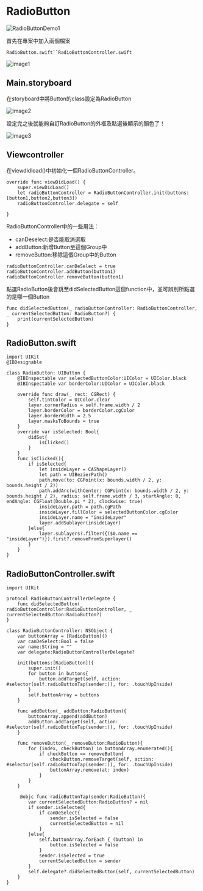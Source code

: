 # RadioButton


![RadioButtonDemo1](https://raw.githubusercontent.com/a2734043/RadioButton/master/images/RadioButtonDemo.gif)

首先在專案中加入兩個檔案

`RadioButton.swift``RadioButtonController.swift`

![image1](https://raw.githubusercontent.com/a2734043/RadioButton/master/images/image1.png)

## Main.storyboard

在storyboard中將Button的class設定為RadioButton

![image2](https://raw.githubusercontent.com/a2734043/RadioButton/master/images/image2.png)

設定完之後就能夠自訂RadioButton的外框及點選後顯示的顏色了！

![image3](https://raw.githubusercontent.com/a2734043/RadioButton/master/images/image3.png)


## Viewcontroller

在viewdidload()中初始化一個RadioButtonController。

	override func viewDidLoad() {
        super.viewDidLoad()
        let radioButtonController = RadioButtonController.init(buttons: [button1,button2,button3])
        radioButtonController.delegate = self
        
    }
    
    
RadioButtonController中的一些用法：

- canDeselect:是否能取消選取
- addButton:新增Button至這個Group中
- removeButton:移除這個Group中的Button

```
radioButtonController.canDeSelect = true
radioButtonController.addButton(button1)
radioButtonController.removeButton(button1)
```

點選RadioButton後會跳至didSelectedButton這個function中，並可辨別所點選的是哪一個Button

	func didSelectedButton(_ radioButtonController: RadioButtonController, _ currentSelectedButton: RadioButton?) {
        print(currentSelectedButton)
    }
    
## RadioButton.swift
```
import UIKit
@IBDesignable

class RadioButton: UIButton {
    @IBInspectable var selectedButtonColor:UIColor = UIColor.black
    @IBInspectable var borderColor:UIColor = UIColor.black
    
    override func draw(_ rect: CGRect) {
        self.tintColor = UIColor.clear
        layer.cornerRadius = self.frame.width / 2
        layer.borderColor = borderColor.cgColor
        layer.borderWidth = 2.5
        layer.masksToBounds = true
    }
    override var isSelected: Bool{
        didSet{
            isClicked()
        }
    }
    func isClicked(){
        if isSelected{
            let insideLayer = CAShapeLayer()
            let path = UIBezierPath()
            path.move(to: CGPoint(x: bounds.width / 2, y: bounds.height / 2))
            path.addArc(withCenter: CGPoint(x: bounds.width / 2, y: bounds.height / 2), radius: self.frame.width / 3, startAngle: 0, endAngle: CGFloat(Double.pi * 2), clockwise: true)
            insideLayer.path = path.cgPath
            insideLayer.fillColor = selectedButtonColor.cgColor
            insideLayer.name = "insideLayer"
            layer.addSublayer(insideLayer)
        }else{
            layer.sublayers?.filter({($0.name == "insideLayer")}).first?.removeFromSuperlayer()
        }
    }
}
```

## RadioButtonController.swift
```
import UIKit

protocol RadioButtonControllerDelegate {
    func didSelectedButton(_ radioButtonController:RadioButtonController, _ currentSelectedButton:RadioButton?)
}

class RadioButtonController: NSObject {
    var buttonArray = [RadioButton]()
    var canDeSelect:Bool = false
    var name:String = ""
    var delegate:RadioButtonControllerDelegate?
        
    init(buttons:[RadioButton]){
        super.init()
        for button in buttons{
            button.addTarget(self, action: #selector(self.radioButtonTap(sender:)), for: .touchUpInside)
        }
        self.buttonArray = buttons
    }
    
    func addButton(_ addButton:RadioButton){
        buttonArray.append(addButton)
        addButton.addTarget(self, action: #selector(self.radioButtonTap(sender:)), for: .touchUpInside)
    }
    
    func removeButton(_ removeButton:RadioButton){
        for (index, checkButton) in buttonArray.enumerated(){
            if checkButton == removeButton{
                checkButton.removeTarget(self, action: #selector(self.radioButtonTap(sender:)), for: .touchUpInside)
                buttonArray.remove(at: index)
            }
        }
    }

     @objc func radioButtonTap(sender:RadioButton){
        var currentSelectedButton:RadioButton? = nil
        if sender.isSelected{
            if canDeSelect{
                sender.isSelected = false
                currentSelectedButton = nil
            }
        }else{
            self.buttonArray.forEach { (button) in
                button.isSelected = false
            }
            sender.isSelected = true
            currentSelectedButton = sender
        }
        self.delegate?.didSelectedButton(self, currentSelectedButton)
    }
}
```


    
    
  

  
  


